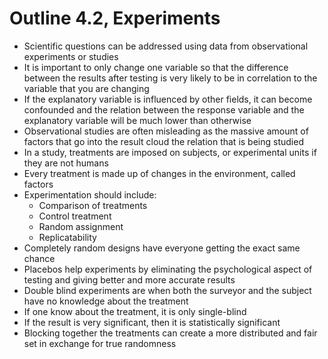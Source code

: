 # Outline 4.2, Experiments

- Scientific questions can be addressed using data from observational experiments or studies
- It is important to only change one variable so that the difference between the results after testing is very likely to be in correlation to the variable that you are changing
- If the explanatory variable is influenced by other fields, it can become confounded and the relation between the response variable and the explanatory variable will be much lower than otherwise
- Observational studies are often misleading as the massive amount of factors that go into the result cloud the relation that is being studied
- In a study, treatments are imposed on subjects, or experimental units if they are not humans
- Every treatment is made up of changes in the environment, called factors
- Experimentation should include:
    - Comparison of treatments
    - Control treatment
    - Random assignment
    - Replicatability
- Completely random designs have everyone getting the exact same chance
- Placebos help experiments by eliminating the psychological aspect of testing and giving better and more accurate results
- Double blind experiments are when both the surveyor and the subject have no knowledge about the treatment
- If one know about the treatment, it is only single-blind
- If the result is very significant, then it is statistically significant
- Blocking together the treatments can create a more distributed and fair set in exchange for true randomness
